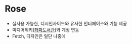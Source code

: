# Rose
+ 실사용 가능한, 디시인사이드와 유사한 인터페이스와 기능 제공
+ 미디어위키([좌파도서관](https://leftlibrary.kr))와 계정 연동
+ Fetch, 디자인은 일단 나중에